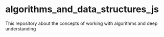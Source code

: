 # algorithms_and_data_structures_js
This repository about the concepts of working with algorithms and deep understanding
